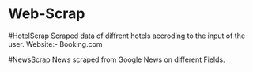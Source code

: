 # Web-Scrap

#HotelScrap
Scraped data of diffrent hotels accroding to the input of the user.
Website:- Booking.com

#NewsScrap
News scraped from Google News on different Fields.
